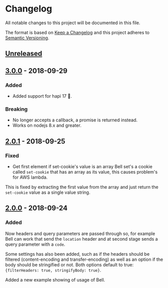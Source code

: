# Changelog
All notable changes to this project will be documented in this file.

The format is based on [Keep a Changelog](http://keepachangelog.com/en/1.0.0/)
and this project adheres to [Semantic Versioning](http://semver.org/spec/v2.0.0.html).

## [Unreleased]

## [3.0.0] - 2018-09-29
### Added
- Added support for hapi 17 :tada:.

### Breaking
- No longer accepts a callback, a promise is returned instead.
- Works on nodejs 8.x and greater.

## [2.0.1] - 2018-09-25 

### Fixed
- Get first element if set-cookie's value is an array
Bell set's a cookie called `set-cookie` that has an array
as its value, this causes problem's for AWS lambda.

This is fixed by extracting the first value from the array
and just return the `set-cookie` value as a single value string.

## [2.0.0] - 2018-09-24
### Added
Now headers and query parameters are passed through
so, for example Bell can work that send the `location`
header and at second stage sends a query parameter with
a `code`.

Some settings has also been added, such as if the headers
should be filtered (content-encoding and transfer-encoding)
as well as an option if the body should be stringified or not.
Both options default to true: `{filterHeaders: true, stringifyBody: true}`.

Added a new example showing of usage of Bell.

[Unreleased]: https://github.com/drager/serverless-hapi/compare/v3.0.0...HEAD
[2.0.0]: https://github.com/drager/serverless-hapi/compare/v1.0.0...v2.0.0
[2.0.1]: https://github.com/drager/serverless-hapi/compare/v2.0.0...v2.0.1
[3.0.0]: https://github.com/drager/serverless-hapi/compare/v2.0.1...v3.0.0
